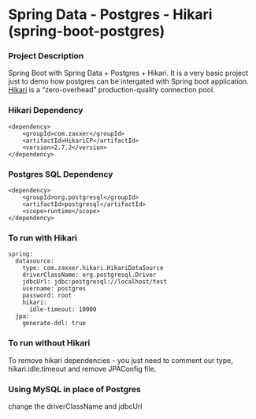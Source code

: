 # Spring Data - Postgres - Hikari (spring-boot-postgres)

### Project Description
Spring Boot with Spring Data + Postgres + Hikari. It is a very basic project just to demo how postgres can be intergated with Spring boot application. [Hikari](https://brettwooldridge.github.io/HikariCP/) is a “zero-overhead” production-quality connection pool.


### Hikari Dependency
```		
<dependency>
	<groupId>com.zaxxer</groupId>
	<artifactId>HikariCP</artifactId>
	<version>2.7.2</version>
</dependency>
```
### Postgres SQL Dependency
```
<dependency>
	<groupId>org.postgresql</groupId>
	<artifactId>postgresql</artifactId>
	<scope>runtime</scope>
</dependency>
```
### To run with Hikari
```
spring:
  datasource: 
    type: com.zaxxer.hikari.HikariDataSource
    driverClassName: org.postgresql.Driver
    jdbcUrl: jdbc:postgresql://localhost/test
    username: postgres
    password: root
    hikari:
      idle-timeout: 10000
  jpa:
    generate-ddl: true

```
### To run without Hikari
To remove hikari dependencies - you just need to comment our type, hikari.idle.timeout and remove JPAConfig file.

### Using MySQL in place of Postgres
change the driverClassName and jdbcUrl


